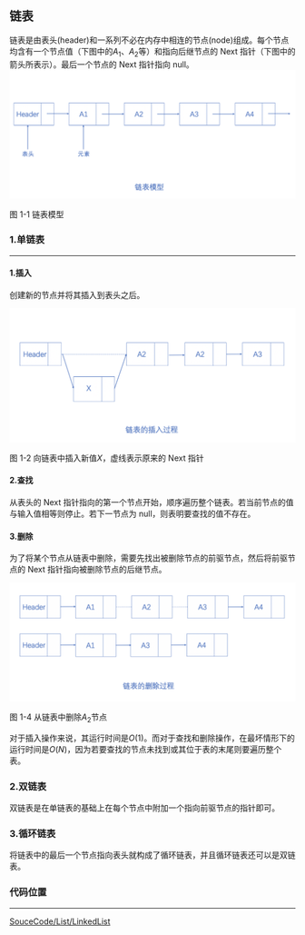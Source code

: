 <!-- @format -->

## 链表

链表是由表头(header)和一系列不必在内存中相连的节点(node)组成。每个节点均含有一个节点值（下图中的$A_1$、$A_2$等）和指向后继节点的 Next 指针（下图中的箭头所表示）。最后一个节点的 Next 指针指向 null。
<img src="../../../Assets/Images/ch3/1-1.png"/>

图 1-1 链表模型

### 1.单链表

---

#### 1.插入

创建新的节点并将其插入到表头之后。

<img src="../../../Assets/Images/ch3/1-2.png"/>

图 1-2 向链表中插入新值$X$，虚线表示原来的 Next 指针

#### 2.查找

从表头的 Next 指针指向的第一个节点开始，顺序遍历整个链表。若当前节点的值与输入值相等则停止。若下一节点为 null，则表明要查找的值不存在。

#### 3.删除

为了将某个节点从链表中删除，需要先找出被删除节点的前驱节点，然后将前驱节点的 Next 指针指向被删除节点的后继节点。

<img src="../../../Assets/Images/ch3/1-3.png"/>

图 1-4 从链表中删除$A_2$节点

对于插入操作来说，其运行时间是$O(1)$。而对于查找和删除操作，在最坏情形下的运行时间是$O(N)$，因为若要查找的节点未找到或其位于表的末尾则要遍历整个表。

### 2.双链表

双链表是在单链表的基础上在每个节点中附加一个指向前驱节点的指针即可。

### 3.循环链表

将链表中的最后一个节点指向表头就构成了循环链表，并且循环链表还可以是双链表。

### 代码位置

---

[SouceCode/List/LinkedList](../../../SourceCode/List/LinkedList/LinkedList.ts)
